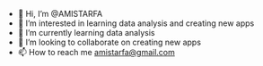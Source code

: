 - 👋 Hi, I’m @AMISTARFA
- 👀 I’m interested in learning data analysis and creating new apps
- 🌱 I’m currently learning data analysis
- 💞️ I’m looking to collaborate on creating new apps
- 📫 How to reach me amistarfa@gmail.com

<!---
AMISTARFA/AMISTARFA is a ✨ special ✨ repository because its `README.md` (this file) appears on your GitHub profile.
You can click the Preview link to take a look at your changes.
--->
